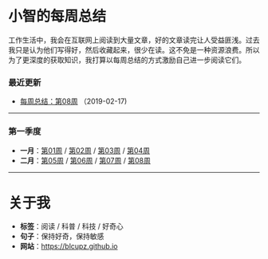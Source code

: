 # 小智的每周总结
工作生活中，我会在互联网上阅读到大量文章，好的文章读完让人受益匪浅。过去我只是认为他们写得好，然后收藏起来，很少在读。这不免是一种资源浪费。所以为了更深度的获取知识，我打算以每周总结的方式激励自己进一步阅读它们。


### 最近更新

* [每周总结：第08周](weekly/week_08.md)  （2019-02-17)

---

### 第一季度


* **一月**：[第01周](weekly/week_01.md) / [第02周](weekly/week_02.md) / [第03周](weekly/week_03.md) / [第04周](weekly/week_04.md)
* **二月**：[第05周](weekly/week_05.md) / [第06周](weekly/week_06.md) / [第07周](weekly/week_07.md) / [第08周](weekly/week_08.md)

---
# 关于我
* **标签**：阅读 / 科普 / 科技 / 好奇心
* **句子**：保持好奇，保持敏感
* **网站**：https://blcupz.github.io
